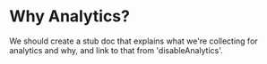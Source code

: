 # Why Analytics?

We should create a stub doc that explains what we're collecting for analytics and why, and link to that from 'disableAnalytics'.
